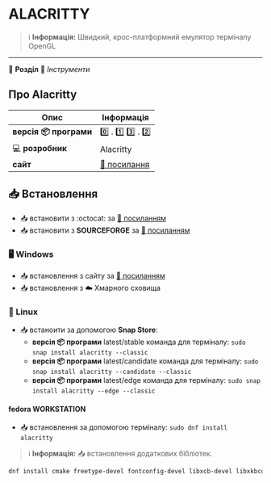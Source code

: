 # ALACRITTY


> :information_source: **Інформація:** Швидкий, крос-платформний емулятор терміналу OpenGL

---

:open_file_folder: **Розділ** :toolbox: *Інструменти*

## Про Alacritty

| Опис | Інформація |
| ---- | ---------- |
| **версія :package: програми** | :zero: . :one: :three: . :two: |
| :computer: **розробник** | Alacritty |
| **сайт** | [:link: посилання](https://alacritty.org/index.html) |

## :inbox_tray: Встановлення

- :inbox_tray: встановити з :octocat: за [:link: посиланням](https://github.com/alacritty/alacritty/blob/master/INSTALL.md)
- :inbox_tray: встановити з **SOURCEFORGE** за [:link: посиланням](https://sourceforge.net/projects/alacritty.mirror/files/)

### :desktop_computer: Windows

- :inbox_tray: встановлення з сайту за [:link: посиланням](https://alacritty.org/index.html)
- :inbox_tray: встановлення з :cloud: Хмарного сховища

### :penguin: Linux

- :inbox_tray: встаноити за допомогою **Snap Store**:
    - **версія :package: програми** latest/stable команда для терміналу: `sudo snap install alacritty --classic`
    - **версія :package: програми** latest/candidate команда для терміналу: `sudo snap install alacritty --candidate --classic`
    - **версія :package: програми** latest/edge команда для терміналу: `sudo snap install alacritty --edge --classic`

#### fedora WORKSTATION

- :inbox_tray: встановлення за допомогою терміналу: `sudo dnf install alacritty`

> :information_source: **Інформація:** :inbox_tray: встановлення додаткових бібліотек.

```bash
dnf install cmake freetype-devel fontconfig-devel libxcb-devel libxkbcommon-devel g++
```
